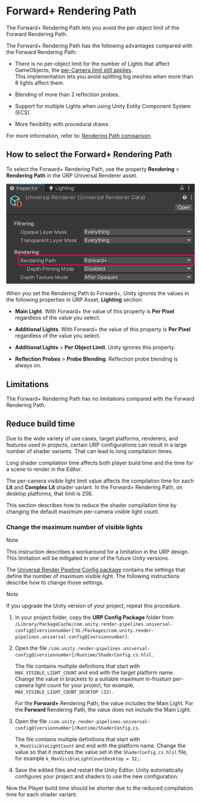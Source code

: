 # Forward+ Rendering Path

The Forward+ Rendering Path lets you avoid the per object limit of the Forward Rendering Path.

The Forward+ Rendering Path has the following advantages compared with the Forward Rendering Path:

* There is no per-object limit for the number of Lights that affect GameObjects, the [per-Camera limit still applies](../urp-universal-renderer.md#real-time-lights-limitations).<br/>This implementation lets you avoid splitting big meshes when more than 8 lights affect them.

* Blending of more than 2 reflection probes.

* Support for multiple Lights when using Unity Entity Component System (ECS).

* More flexibility with procedural draws.

For more information, refer to: [Rendering Path comparison](../urp-universal-renderer.md#rendering-path-comparison).

## <a name="how-to-enable"></a>How to select the Forward+ Rendering Path

To select the Forward+ Rendering Path, use the property **Rendering** > **Rendering Path** in the URP Universal Renderer asset.

![Select the Rendering Path in the URP Universal Renderer asset](../Images/rendering/forward-plus/urp-select-forward-plus-path.png)

When you set the Rendering Path to Forward+, Unity ignores the values in the following properties in URP Asset, **Lighting** section:
* **Main Light**. With Forward+ the value of this property is **Per Pixel** regardless of the value you select.

* **Additional Lights**. With Forward+ the value of this property is **Per Pixel** regardless of the value you select.

* **Additional Lights** > **Per Object Limit**. Unity ignores this property.

* **Reflection Probes** > **Probe Blending**. Reflection probe blending is always on.

## Limitations

The Forward+ Rendering Path has no limitations compared with the Forward Rendering Path.

## Reduce build time

Due to the wide variety of use cases, target platforms, renderers, and features used in projects, certain URP configurations can result in a large number of shader variants. That can lead to long compilation times.

Long shader compilation time affects both player build time and the time for a scene to render in the Editor.

The per-camera visible light limit value affects the compilation time for each **Lit** and **Complex Lit** shader variant. In the Forward+ Rendering Path, on desktop platforms, that limit is 256.

This section describes how to reduce the shader compilation time by changing the default maximum per-camera visible light count.

### Change the maximum number of visible lights

> [!NOTE]
> This instruction describes a workaround for a limitation in the URP design. This limitation will be mitigated in one of the future Unity versions.

The [Universal Render Pipeline Config package](../URP-Config-Package.md) contains the settings that define the number of maximum visible light. The following instructions describe how to change those settings.

> [!NOTE]
> If you upgrade the Unity version of your project, repeat this procedure.

1. In your project folder, copy the **URP Config Package** folder from `/Library/PackageCache/com.unity.render-pipelines.universal-config@[versionnumber]` to `/Packages/com.unity.render-pipelines.universal-config@[versionnumber]`.

2. Open the file `/com.unity.render-pipelines.universal-config@[versionnumber]/Runtime/ShaderConfig.cs.hlsl`.

    The file contains multiple definitions that start with `MAX_VISIBLE_LIGHT_COUNT` and end with the target platform name. Change the value in brackets to a suitable maximum in-frustum per-camera light count for your project, for example, `MAX_VISIBLE_LIGHT_COUNT_DESKTOP (32)`.

    For the **Forward+** Rendering Path, the value includes the Main Light. For the **Forward** Rendering Path, the value does not include the Main Light.

3. Open the file `/com.unity.render-pipelines.universal-config@[versionnumber]/Runtime/ShaderConfig.cs`.

    The file contains multiple definitions that start with `k_MaxVisibleLightCount` and end with the platform name. Change the value so that it matches the value set in the `ShaderConfig.cs.hlsl` file, for example `k_MaxVisibleLightCountDesktop = 32;`.

4. Save the edited files and restart the Unity Editor. Unity automatically configures your project and shaders to use the new configuration.

Now the Player build time should be shorter due to the reduced compilation time for each shader variant.
